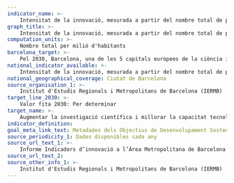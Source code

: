 ```yaml
---
indicator_name: >-
    Intensitat de la innovació, mesurada a partir del nombre total de patents per milió d’habitants
graph_title: >-
    Intensitat de la innovació, mesurada a partir del nombre total de patents per milió d’habitants
computation_units: >-
    Nombre total per milió d'habitants
barcelona_target: >-
    Pel 2030, Barcelona, una de les 5 capitals europees de la ciència i la innovació
national_indicator_available: >-
    Intensitat de la innovació, mesurada a partir del nombre total de patents per milió d’habitants
national_geographical_coverage: Ciutat de Barcelona 
source_organisation_1: >-
    Institut d'Estudis Regionals i Metropolitans de Barcelona (IERMB)
target_line_2030: >-
    Valor fita 2030: Per determinar
target_name: >-
    Augmentar la investigació científica i millorar la capacitat tecnològica dels sectors industrials de tots els països, en particular els països en desenvolupament, entre d’altres maneres fomentant la innovació i augmentant substancialment, d’aquí al 2030, el nombre de persones que treballen en el camp de la investigació i el desenvolupament per cada milió d’habitants, així com la despesa en investigació i desenvolupament dels sectors públic i privat
indicator_definition:
goal_meta_link_text: Metadades dels Objectius de Desenvolupament Sostenible de les Nacions Unides (pdf 894kB)
source_periodicity_1: Dades disponibles cada any
source_url_text_1: >-
    Informe Indicadors d’innovació a l’Àrea Metropolitana de Barcelona de l'IERMB
source_url_text_2:
source_other_info_1: >-
    Institut d'Estudis Regionals i Metropolitans de Barcelona (IERMB)
---
```

